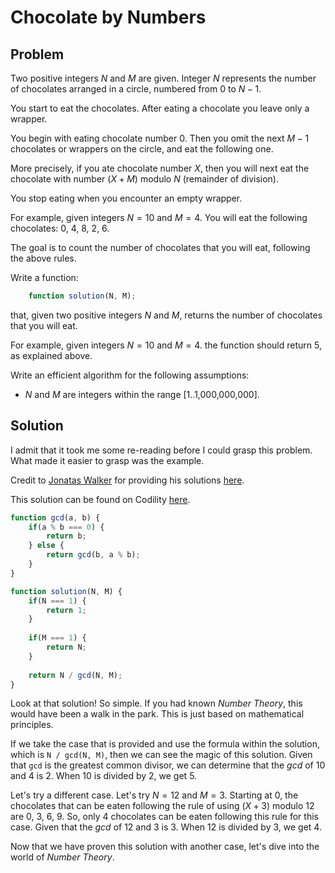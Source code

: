 # Chocolate by Numbers

## Problem

Two positive integers $N$ and $M$ are given. Integer $N$ represents the number of chocolates arranged in a circle, numbered from $0$ to $N − 1$.

You start to eat the chocolates. After eating a chocolate you leave only a wrapper.

You begin with eating chocolate number $0$. Then you omit the next $M − 1$ chocolates or wrappers on the circle, and eat the following one.

More precisely, if you ate chocolate number $X$, then you will next eat the chocolate with number $(X + M)$ modulo $N$ (remainder of division).

You stop eating when you encounter an empty wrapper.

For example, given integers $N = 10$ and $M = 4$. You will eat the following chocolates: 0, 4, 8, 2, 6.

The goal is to count the number of chocolates that you will eat, following the above rules.

Write a function:

```js
    function solution(N, M);
```

that, given two positive integers $N$ and $M$, returns the number of chocolates that you will eat.

For example, given integers $N = 10$ and $M = 4$. the function should return 5, as explained above.

Write an efficient algorithm for the following assumptions:

- $N$ and $M$ are integers within the range [1..1,000,000,000].


## Solution

I admit that it took me some re-reading before I could grasp this problem. What made it easier to grasp was the example.

Credit to [Jonatas Walker](https://gist.github.com/jonataswalker) for providing his solutions [here](https://gist.github.com/jonataswalker/08187f5457fac4af1e86cf8c86647e23).

This solution can be found on Codility [here](https://app.codility.com/demo/results/trainingSXZ3KT-MV4/).

```js
function gcd(a, b) {
    if(a % b === 0) {
        return b;
    } else {
        return gcd(b, a % b);
    }
}

function solution(N, M) {    
    if(N === 1) {
        return 1;
    }
    
    if(M === 1) {
        return N;
    }
    
    return N / gcd(N, M);
}
```

Look at that solution! So simple. If you had known _Number Theory_, this would have been a walk in the park. This is just based on mathematical principles.

If we take the case that is provided and use the formula within the solution, which is `N / gcd(N, M)`, then we can see the magic of this solution. Given that `gcd` is the greatest common divisor, we can determine that the _gcd_ of 10 and 4 is 2. When 10 is divided by 2, we get 5.

Let's try a different case. Let's try $N = 12$ and $M = 3$. Starting at 0, the chocolates that can be eaten following the rule of using $(X + 3)$ modulo $12$ are 0, 3, 6, 9. So, only 4 chocolates can be eaten following this rule for this case. Given that the _gcd_ of 12 and 3 is 3. When 12 is divided by 3, we get 4.

Now that we have proven this solution with another case, let's dive into the world of _Number Theory_.